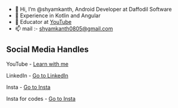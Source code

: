 - 👋 Hi, I’m @shyamkanth, Android Developer at Daffodil Software
- 👋 Experience in Kotlin and Angular
- 📓 Educator at [YouTube](https://youtube.com/@DevelopersByte)
- 📫 mail :- shyamkanth0805@gmail.com

## Social Media Handles
YouTube - [Learn with me](https://youtube.com/@DevelopersByte)

LinkedIn - [Go to LinkedIn](https://www.linkedin.com/in/shyam-sunder-kanth-0a8934182/)

Insta - [Go to Insta](https://www.instagram.com/itz_sammmii/)

Insta for codes - [Go to Insta](https://www.instagram.com/still_23.6_8/)


<!---
shyamkanth/shyamkanth is a ✨ special ✨ repository because its `README.md` (this file) appears on your GitHub profile.
You can click the Preview link to take a look at your changes.
--->
